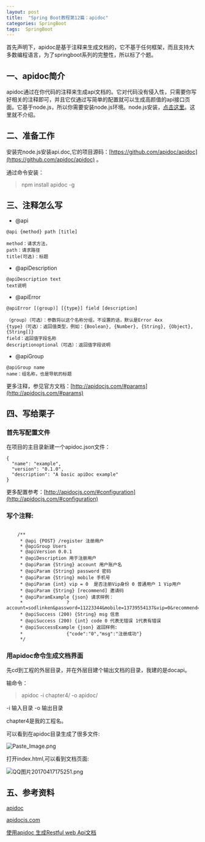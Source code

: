 ```yaml
---
layout: post
title:  "Spring Boot教程第12篇：apidoc"
categories: SpringBoot
tags:  SpringBoot
---
```





首先声明下，apidoc是基于注释来生成文档的，它不基于任何框架，而且支持大多数编程语言，为了springboot系列的完整性，所以标了个题。

<!--more-->

## 一、apidoc简介

apidoc通过在你代码的注释来生成api文档的。它对代码没有侵入性，只需要你写好相关的注释即可，并且它仅通过写简单的配置就可以生成高颜值的api接口页面。它基于node.js，所以你需要安装node.js环境。node.js安装，[点击这里](http://www.runoob.com/nodejs/nodejs-install-setup.html)。这里就不介绍。

## 二、准备工作

安装完node.js安装api.doc,它的项目源码：[https://github.com/apidoc/apidoc](https://github.com/apidoc/apidoc) 。

通过命令安装：

> npm install apidoc -g

## 三、注释怎么写

* @api

``` 
@api {method} path [title]

method：请求方法，
path：请求路径 
title(可选)：标题
```

* @apiDescription 

```
@apiDescription text
text说明
```
* @apiError

```
@apiError [(group)] [{type}] field [description]

（group）（可选）：参数将以这个名称分组，不设置的话，默认是Error 4xx 
{type}（可选）：返回值类型，例如：{Boolean}, {Number}, {String}, {Object}, {String[]} 
field：返回值字段名称 
descriptionoptional（可选）：返回值字段说明

```
* @apiGroup

```
@apiGroup name
name：组名称，也是导航的标题

```
更多注释，参见官方文档：[http://apidocjs.com/#params](http://apidocjs.com/#params)

## 四、写给栗子

### 首先写配置文件

在项目的主目录新建一个apidoc.json文件：

```
{
  "name": "example",
  "version": "0.1.0",
  "description": "A basic apiDoc example"
}

```

更多配置参考：[http://apidocjs.com/#configuration](http://apidocjs.com/#configuration)

### 写个注释:

```

    /**
     * @api {POST} /register 注册用户
     * @apiGroup Users
     * @apiVersion 0.0.1
     * @apiDescription 用于注册用户
     * @apiParam {String} account 用户账户名
     * @apiParam {String} password 密码
     * @apiParam {String} mobile 手机号
     * @apiParam {int} vip = 0  是否注册Vip身份 0 普通用户 1 Vip用户
     * @apiParam {String} [recommend] 邀请码
     * @apiParamExample {json} 请求样例：
     *                ?account=sodlinken&password=11223344&mobile=13739554137&vip=0&recommend=
     * @apiSuccess (200) {String} msg 信息
     * @apiSuccess (200) {int} code 0 代表无错误 1代表有错误
     * @apiSuccessExample {json} 返回样例:
     *                {"code":"0","msg":"注册成功"}
     */

```

### 用apidoc命令生成文档界面

先cd到工程的外层目录，并在外层目建个输出文档的目录，我建的是docapi。

输命令：
> apidoc -i chapter4/ -o apidoc/ 

-i 输入目录 -o 输出目录

chapter4是我的工程名。

可以看到在apidoc目录生成了很多文件:

![Paste_Image.png](http://upload-images.jianshu.io/upload_images/2279594-76fd0f3c5ac1d190.png?imageMogr2/auto-orient/strip%7CimageView2/2/w/1240)

打开index.html,可以看到文档页面:


![QQ图片20170417175251.png](http://upload-images.jianshu.io/upload_images/2279594-0319025291e1417a.png?imageMogr2/auto-orient/strip%7CimageView2/2/w/1240)

## 五、参考资料

[apidoc](https://github.com/apidoc/apidoc)

[apidocjs.com](http://apidocjs.com/)

[使用apidoc 生成Restful web Api文档](http://blog.csdn.net/soslinken/article/details/50468896)
